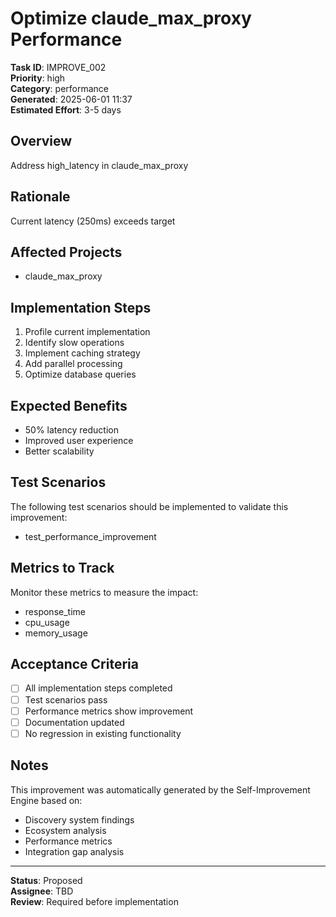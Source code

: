 # Optimize claude_max_proxy Performance

**Task ID**: IMPROVE_002  
**Priority**: high  
**Category**: performance  
**Generated**: 2025-06-01 11:37  
**Estimated Effort**: 3-5 days

## Overview

Address high_latency in claude_max_proxy

## Rationale

Current latency (250ms) exceeds target

## Affected Projects

- claude_max_proxy

## Implementation Steps

1. Profile current implementation
2. Identify slow operations
3. Implement caching strategy
4. Add parallel processing
5. Optimize database queries

## Expected Benefits

- 50% latency reduction
- Improved user experience
- Better scalability

## Test Scenarios

The following test scenarios should be implemented to validate this improvement:

- test_performance_improvement

## Metrics to Track

Monitor these metrics to measure the impact:

- response_time
- cpu_usage
- memory_usage

## Acceptance Criteria

- [ ] All implementation steps completed
- [ ] Test scenarios pass
- [ ] Performance metrics show improvement
- [ ] Documentation updated
- [ ] No regression in existing functionality

## Notes

This improvement was automatically generated by the Self-Improvement Engine based on:
- Discovery system findings
- Ecosystem analysis
- Performance metrics
- Integration gap analysis

---

**Status**: Proposed  
**Assignee**: TBD  
**Review**: Required before implementation
